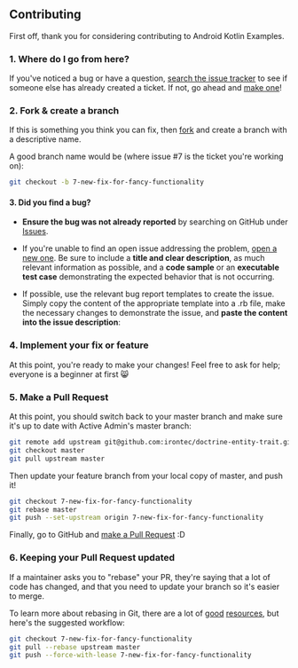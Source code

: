 ## Contributing

First off, thank you for considering contributing to Android Kotlin Examples. 

### 1. Where do I go from here?

If you've noticed a bug or have a question,
[search the issue tracker](https://github.com/irontec/doctrine-entity-trait/issues?q=something)
to see if someone else has already created a ticket.
If not, go ahead and [make one](https://github.com/irontec/doctrine-entity-trait/issues/new)!

### 2. Fork & create a branch

If this is something you think you can fix, then
[fork](https://help.github.com/articles/fork-a-repo)
and create a branch with a descriptive name.

A good branch name would be (where issue #7 is the ticket you're working on):

```sh
git checkout -b 7-new-fix-for-fancy-functionality
```

#### 3. Did you find a bug?

* **Ensure the bug was not already reported** by searching on GitHub under [Issues](https://github.com/irontec/doctrine-entity-trait/issues).

* If you're unable to find an open issue addressing the problem, [open a new one](https://github.com/irontec/doctrine-entity-trait/issues/new). 
Be sure to include a **title and clear description**, as much relevant information as possible, 
and a **code sample** or an **executable test case** demonstrating the expected behavior that is not occurring.

* If possible, use the relevant bug report templates to create the issue. 
Simply copy the content of the appropriate template into a .rb file, make the necessary changes to demonstrate the issue, 
and **paste the content into the issue description**:

### 4. Implement your fix or feature

At this point, you're ready to make your changes! Feel free to ask for help;
everyone is a beginner at first :smile_cat:

### 5. Make a Pull Request

At this point, you should switch back to your master branch and make sure it's
up to date with Active Admin's master branch:

```sh
git remote add upstream git@github.com:irontec/doctrine-entity-trait.git
git checkout master
git pull upstream master
```

Then update your feature branch from your local copy of master, and push it!

```sh
git checkout 7-new-fix-for-fancy-functionality
git rebase master
git push --set-upstream origin 7-new-fix-for-fancy-functionality
```

Finally, go to GitHub and
[make a Pull Request](https://help.github.com/articles/creating-a-pull-request)
:D

### 6. Keeping your Pull Request updated

If a maintainer asks you to "rebase" your PR, they're saying that a lot of code
has changed, and that you need to update your branch so it's easier to merge.

To learn more about rebasing in Git, there are a lot of
[good](http://git-scm.com/book/en/Git-Branching-Rebasing)
[resources](https://help.github.com/articles/interactive-rebase),
but here's the suggested workflow:

```sh
git checkout 7-new-fix-for-fancy-functionality
git pull --rebase upstream master
git push --force-with-lease 7-new-fix-for-fancy-functionality
```
